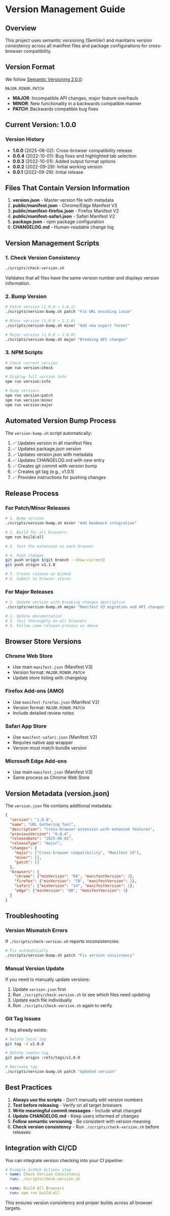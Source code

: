 # Version Management Guide

## Overview

This project uses semantic versioning (SemVer) and maintains version consistency across all manifest files and package configurations for cross-browser compatibility.

## Version Format

We follow [Semantic Versioning 2.0.0](https://semver.org/):

```
MAJOR.MINOR.PATCH
```

- **MAJOR**: Incompatible API changes, major feature overhauls
- **MINOR**: New functionality in a backwards compatible manner
- **PATCH**: Backwards compatible bug fixes

## Current Version: 1.0.0

### Version History
- **1.0.0** (2025-08-02): Cross-browser compatibility release
- **0.0.4** (2022-10-01): Bug fixes and highlighted tab selection
- **0.0.3** (2022-10-01): Added output format options
- **0.0.2** (2022-09-29): Initial working version
- **0.0.1** (2022-09-29): Initial release

## Files That Contain Version Information

1. **version.json** - Master version file with metadata
2. **public/manifest.json** - Chrome/Edge Manifest V3
3. **public/manifest-firefox.json** - Firefox Manifest V2
4. **public/manifest-safari.json** - Safari Manifest V2
5. **package.json** - npm package configuration
6. **CHANGELOG.md** - Human-readable change log

## Version Management Scripts

### 1. Check Version Consistency
```bash
./scripts/check-version.sh
```
Validates that all files have the same version number and displays version information.

### 2. Bump Version
```bash
# Patch version (1.0.0 → 1.0.1)
./scripts/version-bump.sh patch "Fix URL encoding issue"

# Minor version (1.0.0 → 1.1.0)
./scripts/version-bump.sh minor "Add new export format"

# Major version (1.0.0 → 2.0.0)
./scripts/version-bump.sh major "Breaking API changes"
```

### 3. NPM Scripts
```bash
# Check current version
npm run version:check

# Display full version info
npm run version:info

# Bump versions
npm run version:patch
npm run version:minor
npm run version:major
```

## Automated Version Bump Process

The `version-bump.sh` script automatically:

1. ✅ Updates version in all manifest files
2. ✅ Updates package.json version
3. ✅ Updates version.json with metadata
4. ✅ Updates CHANGELOG.md with new entry
5. ✅ Creates git commit with version bump
6. ✅ Creates git tag (e.g., v1.0.1)
7. ✅ Provides instructions for pushing changes

## Release Process

### For Patch/Minor Releases
```bash
# 1. Bump version
./scripts/version-bump.sh minor "Add bookmark integration"

# 2. Build for all browsers
npm run build:all

# 3. Test the extension on each browser

# 4. Push changes
git push origin $(git branch --show-current)
git push origin v1.1.0

# 5. Create release on GitHub
# 6. Submit to browser stores
```

### For Major Releases
```bash
# 1. Update version with breaking changes description
./scripts/version-bump.sh major "Manifest V3 migration and API changes"

# 2. Update documentation
# 3. Test thoroughly on all browsers
# 4. Follow same release process as above
```

## Browser Store Versions

### Chrome Web Store
- Use main `manifest.json` (Manifest V3)
- Version format: `MAJOR.MINOR.PATCH`
- Update store listing with changelog

### Firefox Add-ons (AMO)
- Use `manifest-firefox.json` (Manifest V2)
- Version format: `MAJOR.MINOR.PATCH`
- Include detailed review notes

### Safari App Store
- Use `manifest-safari.json` (Manifest V2)
- Requires native app wrapper
- Version must match bundle version

### Microsoft Edge Add-ons
- Use main `manifest.json` (Manifest V3)
- Same process as Chrome Web Store

## Version Metadata (version.json)

The `version.json` file contains additional metadata:

```json
{
  "version": "1.0.0",
  "name": "URL Gathering Tool",
  "description": "Cross-browser extension with enhanced features",
  "previousVersion": "0.0.4",
  "releaseDate": "2025-08-02",
  "releaseType": "major",
  "changes": {
    "major": ["Cross-browser compatibility", "Manifest V3"],
    "minor": [],
    "patch": []
  },
  "browsers": {
    "chrome": {"minVersion": "88", "manifestVersion": 3},
    "firefox": {"minVersion": "78", "manifestVersion": 2},
    "safari": {"minVersion": "14", "manifestVersion": 2},
    "edge": {"minVersion": "88", "manifestVersion": 3}
  }
}
```

## Troubleshooting

### Version Mismatch Errors
If `./scripts/check-version.sh` reports inconsistencies:
```bash
# Fix automatically
./scripts/version-bump.sh patch "Fix version consistency"
```

### Manual Version Update
If you need to manually update versions:
1. Update `version.json` first
2. Run `./scripts/check-version.sh` to see which files need updating
3. Update each file individually
4. Run `./scripts/check-version.sh` again to verify

### Git Tag Issues
If tag already exists:
```bash
# Delete local tag
git tag -d v1.0.0

# Delete remote tag
git push origin :refs/tags/v1.0.0

# Recreate tag
./scripts/version-bump.sh patch "Updated version"
```

## Best Practices

1. **Always use the scripts** - Don't manually edit version numbers
2. **Test before releasing** - Verify on all target browsers
3. **Write meaningful commit messages** - Include what changed
4. **Update CHANGELOG.md** - Keep users informed of changes
5. **Follow semantic versioning** - Be consistent with version meaning
6. **Check version consistency** - Run `./scripts/check-version.sh` before releases

## Integration with CI/CD

You can integrate version checking into your CI pipeline:

```yaml
# Example GitHub Actions step
- name: Check Version Consistency
  run: ./scripts/check-version.sh

- name: Build All Browsers
  run: npm run build:all
```

This ensures version consistency and proper builds across all browser targets.
